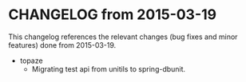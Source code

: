 CHANGELOG from 2015-03-19
===================

This changelog references the relevant changes (bug fixes and minor features) done
from 2015-03-19.

* topaze
   * Migrating test api from unitils to spring-dbunit.
